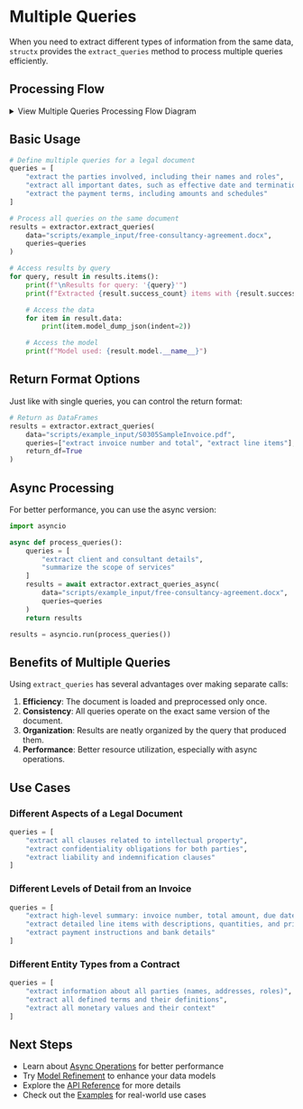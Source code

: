 # Multiple Queries

When you need to extract different types of information from the same data,
`structx` provides the `extract_queries` method to process multiple queries
efficiently.

## Processing Flow

<details>
<summary>View Multiple Queries Processing Flow Diagram</summary>

```mermaid
graph TD
    A[Input Data] --> B[Multiple Queries]
    B --> C{Processing Strategy}

    C -->|Parallel| D[Concurrent Extraction]
    C -->|Sequential| E[Sequential Extraction]

    D --> F1[Query 1 Processing]
    D --> F2[Query 2 Processing]
    D --> F3[Query 3 Processing]

    E --> G1[Query 1]
    G1 --> G2[Query 2]
    G2 --> G3[Query 3]

    F1 --> H[Results Collection]
    F2 --> H
    F3 --> H
    G3 --> H

    H --> I[Combined Results Map]

    subgraph "Per Query Process"
        J[Schema Generation] --> K[Model Creation]
        K --> L[Data Extraction]
        L --> M[Result Object]
    end

    F1 --> J
    G1 --> J
```

</details>

## Basic Usage

```python
# Define multiple queries for a legal document
queries = [
    "extract the parties involved, including their names and roles",
    "extract all important dates, such as effective date and termination date",
    "extract the payment terms, including amounts and schedules"
]

# Process all queries on the same document
results = extractor.extract_queries(
    data="scripts/example_input/free-consultancy-agreement.docx",
    queries=queries
)

# Access results by query
for query, result in results.items():
    print(f"\nResults for query: '{query}'")
    print(f"Extracted {result.success_count} items with {result.success_rate:.1f}% success rate")

    # Access the data
    for item in result.data:
        print(item.model_dump_json(indent=2))

    # Access the model
    print(f"Model used: {result.model.__name__}")
```

## Return Format Options

Just like with single queries, you can control the return format:

```python
# Return as DataFrames
results = extractor.extract_queries(
    data="scripts/example_input/S0305SampleInvoice.pdf",
    queries=["extract invoice number and total", "extract line items"],
    return_df=True
)
```

## Async Processing

For better performance, you can use the async version:

```python
import asyncio

async def process_queries():
    queries = [
        "extract client and consultant details",
        "summarize the scope of services"
    ]
    results = await extractor.extract_queries_async(
        data="scripts/example_input/free-consultancy-agreement.docx",
        queries=queries
    )
    return results

results = asyncio.run(process_queries())
```

## Benefits of Multiple Queries

Using `extract_queries` has several advantages over making separate calls:

1. **Efficiency**: The document is loaded and preprocessed only once.
2. **Consistency**: All queries operate on the exact same version of the
   document.
3. **Organization**: Results are neatly organized by the query that produced
   them.
4. **Performance**: Better resource utilization, especially with async
   operations.

## Use Cases

### Different Aspects of a Legal Document

```python
queries = [
    "extract all clauses related to intellectual property",
    "extract confidentiality obligations for both parties",
    "extract liability and indemnification clauses"
]
```

### Different Levels of Detail from an Invoice

```python
queries = [
    "extract high-level summary: invoice number, total amount, due date",
    "extract detailed line items with descriptions, quantities, and prices",
    "extract payment instructions and bank details"
]
```

### Different Entity Types from a Contract

```python
queries = [
    "extract information about all parties (names, addresses, roles)",
    "extract all defined terms and their definitions",
    "extract all monetary values and their context"
]
```

## Next Steps

- Learn about [Async Operations](async-operations.md) for better performance
- Try [Model Refinement](model-refinement.md) to enhance your data models
- Explore the [API Reference](../api/extractor.md) for more details
- Check out the [Examples](../examples.md) for real-world use cases
